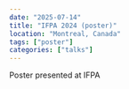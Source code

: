 ```yaml
---
date: "2025-07-14"
title: "IFPA 2024 (poster)"
location: "Montreal, Canada"
tags: ["poster"]
categories: ["talks"]
---
```


Poster presented at IFPA